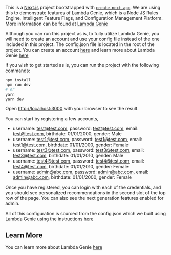 This is a [Next.js](https://nextjs.org/) project bootstrapped with [`create-next-app`](https://github.com/vercel/next.js/tree/canary/packages/create-next-app). We are using this to demonstrate features of Lambda Genie, which is a Node JS Rules Engine, 
Intelligent Feature Flags, and Configuration Management Platform. More information can be found at [Lambda Genie](https://app.lambdagenie.com/)

Although you can run this project as is, to fully utilize Lambda Genie, you will need to create an account and use your config file instead of the one included in this project. The config.json file is located in the root of the project. You can create an account [here](https://app.lambdagenie.com/) and learn more about Lambda Genie [here](https://lambdagenie.com/)

If you wish to get started as is, you can run the project with the following commands:

```bash
npm install
npm run dev
# or
yarn
yarn dev

```
Open [http://localhost:3000](http://localhost:3000) with your browser to see the result.

You can start by registering a few accounts,

- username: test@test.com, password: test@test.com, email: test@test.com, birthdate: 01/01/2000, gender: Male
- username: test1@test.com, password: test1@test.com, email: test1@test.com, birthdate: 01/01/2000, gender: Female
- username: test3@test.com, password: test3@test.com, email: test3@test.com, birthdate: 01/01/2010, gender: Male
- username: test4@test.com, password: test4@test.com, email: test4@test.com, birthdate: 01/01/2010, gender: Female
- username: admin@abc.com, password: admin@abc.com, email: admin@abc.com, birthdate: 01/01/2000, gender: Female

Once you have registered, you can login with each of the credentials, and you should see personalized recommendations 
in the second slot of the top row of the page. You can also see the next generation features enabled for admin. 

All of this configuration is sourced from the config.json which we built using Lambda Genie using the instructions [here](https://lambdagenie.com/docs/intro)


## Learn More

You can learn more about Lambda Genie [here](https://lambdagenie.com)





